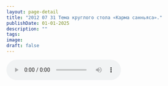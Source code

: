 ```yaml
---
layout: page-detail
title: "2012 07 31 Тема круглого стола «Карма санньяса»."
publishDate: 01-01-2025
description: ""
tags:
image:
draft: false
---
```


<audio title=" - 2012 07 31 Тема круглого стола «Карма санньяса»..mp3" src="/upload/iblock/fe6/fe6165011071ea7d8aba7759e8590c24.mp3" controls=""></audio>

  
